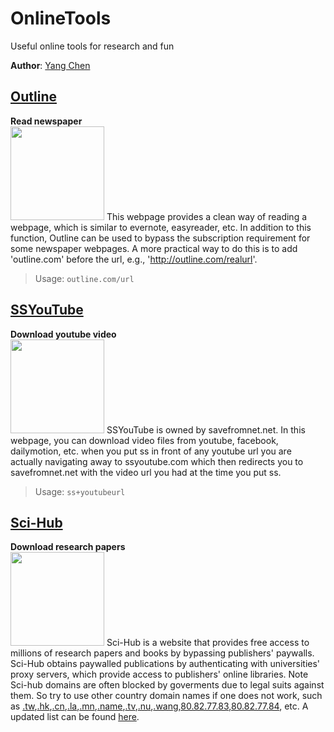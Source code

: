 # OnlineTools
Useful online tools for research and fun

**Author**: [Yang Chen](yang.chen@uci.edu)



## [Outline](https://outline.com/)
**Read newspaper**  
<img src="https://cdn-images-1.medium.com/max/1600/1*oafGshjin98K3PjtPTeSsQ.png" width="150">
This webpage provides a clean way of reading a webpage, which is similar to evernote, easyreader, etc. In addition to this function, Outline can be used to bypass the subscription requirement for some newspaper webpages. A more practical way to do this is to add 'outline.com' before the url, e.g., 'http://outline.com/realurl'.
> Usage: ```outline.com/url```
  
## [SSYouTube](http://ssyoutube.com)
**Download youtube video**  
<img src="https://en.savefrom.net/img/android/arrow.png" width="150">
SSYouTube is owned by savefromnet.net. In this webpage, you can download video files from youtube, facebook, dailymotion, etc. when you put ss in front of any youtube url you are actually navigating away to ssyoutube.com which then redirects you to savefromnet.net with the video url you had at the time you put ss. 
> Usage: ```ss+youtubeurl```
  
## [Sci-Hub](https://sci-hub.tw/)
**Download research papers**  
<img src="https://s3.amazonaws.com/ArchiveImages/LJ/2016/08/scihub-300x300.png" width="150"> 
Sci-Hub is a website that provides free access to millions of research papers and books by bypassing publishers' paywalls. Sci-Hub obtains paywalled publications by authenticating with universities' proxy servers, which provide access to publishers' online libraries. Note Sci-hub domains are often blocked by goverments due to legal suits against them. So try to use other country domain names if one does not work, such as [.tw](https://sci-hub.tw),[.hk](https://sci-hub.hk),[.cn](https://sci-hub.cn),[.la](https://sci-hub.la),[.mn](https://sci-hub.mn),[.name](https://sci-hub.name),[.tv](https://sci-hub.tv),[.nu](https://sci-hub.nu),[.wang](https://sci-hub.wang),[80.82.77.83](https://80.82.77.83),[80.82.77.84](https://80.82.77.84), etc. A updated list can be found [here](https://www.reddit.com/r/scihub/comments/7ioo0m/working_scihub_domains_10122017/).
